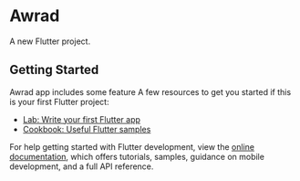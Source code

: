 # Awrad

A new Flutter project.

## Getting Started

Awrad app includes some feature 
A few resources to get you started if this is your first Flutter project:

- [Lab: Write your first Flutter app](https://docs.flutter.dev/get-started/codelab)
- [Cookbook: Useful Flutter samples](https://docs.flutter.dev/cookbook)  

For help getting started with Flutter development, view the
[online documentation](https://docs.flutter.dev/), which offers tutorials,
samples, guidance on mobile development, and a full API reference.




